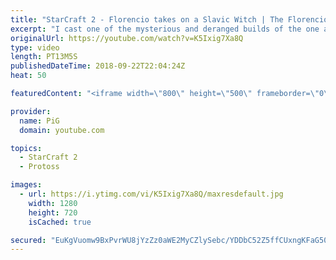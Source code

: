 ```yaml
---
title: "StarCraft 2 - Florencio takes on a Slavic Witch | The Florencio Files #22"
excerpt: "I cast one of the mysterious and deranged builds of the one and only Florencio, the dude that invented the proxy nexus recall rush -- Watch live at https://www.twitch.tv/x5_pig"
originalUrl: https://youtube.com/watch?v=K5Ixig7Xa8Q
type: video
length: PT13M5S
publishedDateTime: 2018-09-22T22:04:24Z
heat: 50

featuredContent: "<iframe width=\"800\" height=\"500\" frameborder=\"0\" src=\"https://www.youtube.com/embed/K5Ixig7Xa8Q\" allow=\"accelerometer; autoplay; encrypted-media; gyroscope; picture-in-picture\" allowfullscreen></iframe>"

provider:
  name: PiG
  domain: youtube.com

topics:
  - StarCraft 2
  - Protoss

images:
  - url: https://i.ytimg.com/vi/K5Ixig7Xa8Q/maxresdefault.jpg
    width: 1280
    height: 720
    isCached: true

secured: "EuKgVuomw9BxPvrWU8jYzZz0aWE2MyCZlySebc/YDDbC52Z5ffCUxngKFaG50s8GWVv2fELdm86NPuOTjf1/ZXPfVxra/g6/1UaKcS4ecdnJVObcUfw0gzoWjsVUCweRcOq2RfrFIUZcBEbtHb7OL4qj/24HcfdL1vhhh2S/x+0o1LU3Z34YX76iN28ArXOhf/ExsS9Pwo6tKW/OqC29vZXtQGXRFuheOspY5quxdunI7W9SDuB/klkKFyxSL2lA1U5sEAlxgbYYh3rb/s4sF/qa9+HyDl3EN4blMefOrB8anF/81zeiv0EymrQCuuPPLP7zMkAm7YhmujjnzEalQTvqUijz5Npyz57Bl5C+vSQ//2gswEsDoCXZGrf2h+EmRjfySW64SdJ2KH2JJ88qDRn28rZHFtRU2dbabbc4gHk=;a8IxZoDywckuL5mgg96n/Q=="
---
```


